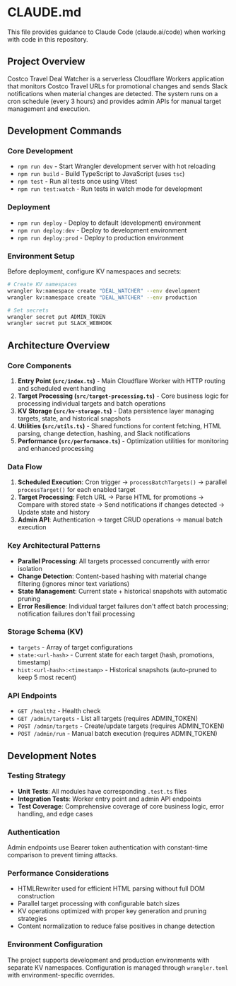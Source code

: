 # CLAUDE.md

This file provides guidance to Claude Code (claude.ai/code) when working with code in this repository.

## Project Overview

Costco Travel Deal Watcher is a serverless Cloudflare Workers application that monitors Costco Travel URLs for promotional changes and sends Slack notifications when material changes are detected. The system runs on a cron schedule (every 3 hours) and provides admin APIs for manual target management and execution.

## Development Commands

### Core Development
- `npm run dev` - Start Wrangler development server with hot reloading
- `npm run build` - Build TypeScript to JavaScript (uses `tsc`)
- `npm test` - Run all tests once using Vitest
- `npm run test:watch` - Run tests in watch mode for development

### Deployment
- `npm run deploy` - Deploy to default (development) environment  
- `npm run deploy:dev` - Deploy to development environment
- `npm run deploy:prod` - Deploy to production environment

### Environment Setup
Before deployment, configure KV namespaces and secrets:

```bash
# Create KV namespaces
wrangler kv:namespace create "DEAL_WATCHER" --env development
wrangler kv:namespace create "DEAL_WATCHER" --env production

# Set secrets
wrangler secret put ADMIN_TOKEN
wrangler secret put SLACK_WEBHOOK
```

## Architecture Overview

### Core Components

1. **Entry Point (`src/index.ts`)** - Main Cloudflare Worker with HTTP routing and scheduled event handling
2. **Target Processing (`src/target-processing.ts`)** - Core business logic for processing individual targets and batch operations
3. **KV Storage (`src/kv-storage.ts`)** - Data persistence layer managing targets, state, and historical snapshots
4. **Utilities (`src/utils.ts`)** - Shared functions for content fetching, HTML parsing, change detection, hashing, and Slack notifications
5. **Performance (`src/performance.ts`)** - Optimization utilities for monitoring and enhanced processing

### Data Flow

1. **Scheduled Execution**: Cron trigger → `processBatchTargets()` → parallel `processTarget()` for each enabled target
2. **Target Processing**: Fetch URL → Parse HTML for promotions → Compare with stored state → Send notifications if changes detected → Update state and history
3. **Admin API**: Authentication → target CRUD operations → manual batch execution

### Key Architectural Patterns

- **Parallel Processing**: All targets processed concurrently with error isolation
- **Change Detection**: Content-based hashing with material change filtering (ignores minor text variations)
- **State Management**: Current state + historical snapshots with automatic pruning
- **Error Resilience**: Individual target failures don't affect batch processing; notification failures don't fail processing

### Storage Schema (KV)

- `targets` - Array of target configurations
- `state:<url-hash>` - Current state for each target (hash, promotions, timestamp)
- `hist:<url-hash>:<timestamp>` - Historical snapshots (auto-pruned to keep 5 most recent)

### API Endpoints

- `GET /healthz` - Health check
- `GET /admin/targets` - List all targets (requires ADMIN_TOKEN)
- `POST /admin/targets` - Create/update targets (requires ADMIN_TOKEN)
- `POST /admin/run` - Manual batch execution (requires ADMIN_TOKEN)

## Development Notes

### Testing Strategy
- **Unit Tests**: All modules have corresponding `.test.ts` files
- **Integration Tests**: Worker entry point and admin API endpoints
- **Test Coverage**: Comprehensive coverage of core business logic, error handling, and edge cases

### Authentication
Admin endpoints use Bearer token authentication with constant-time comparison to prevent timing attacks.

### Performance Considerations
- HTMLRewriter used for efficient HTML parsing without full DOM construction
- Parallel target processing with configurable batch sizes
- KV operations optimized with proper key generation and pruning strategies
- Content normalization to reduce false positives in change detection

### Environment Configuration
The project supports development and production environments with separate KV namespaces. Configuration is managed through `wrangler.toml` with environment-specific overrides.